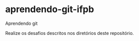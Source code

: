 # aprendendo-git-ifpb

Aprendendo git

Realize os desafios descritos nos diretórios deste repositório.
